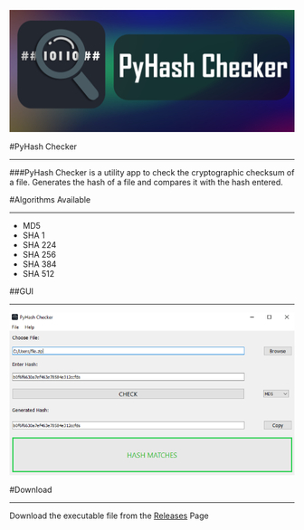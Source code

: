 ﻿<center>
<p><img src="assets/banner.png" width="600px"> </p>
</center>

#PyHash Checker

---

###PyHash Checker is a utility app to check the cryptographic checksum of a file.
Generates the hash of a file and compares it with the hash entered.

#Algorithms Available

---
- MD5
- SHA 1
- SHA 224
- SHA 256
- SHA 384
- SHA 512

##GUI

---
<center>
<p><img src="assets/screenshot.png" width="600px"> </p>
</center>

#Download

---
Download the executable file from the [Releases](https://github.com/PixelRBN/PyHash-Checker/releases) Page
